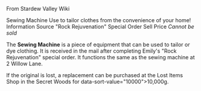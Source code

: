 From Stardew Valley Wiki

Sewing Machine Use to tailor clothes from the convenience of your home! Information Source "Rock Rejuvenation" Special Order Sell Price *Cannot be sold*

The **Sewing Machine** is a piece of equipment that can be used to tailor or dye clothing. It is received in the mail after completing Emily's "Rock Rejuvenation" special order. It functions the same as the sewing machine at 2 Willow Lane.

If the original is lost, a replacement can be purchased at the Lost Items Shop in the Secret Woods for data-sort-value="10000"&gt;10,000g.